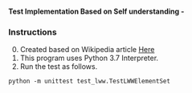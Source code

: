 #### Test Implementation Based on Self understanding - ####

### Instructions ###

0. Created based on Wikipedia article [Here](https://en.wikipedia.org/wiki/Conflict-free_replicated_data_type)
1. This program uses Python 3.7 Interpreter.
2. Run the test as follows.
```
python -m unittest test_lww.TestLWWElementSet
```

